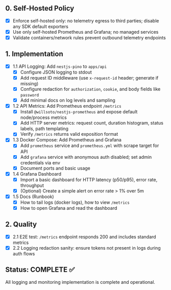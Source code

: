 ## 0. Self-Hosted Policy

- [x] Enforce self-hosted only: no telemetry egress to third parties; disable any SDK default exporters
- [x] Use only self-hosted Prometheus and Grafana; no managed services
- [x] Validate containers/network rules prevent outbound telemetry endpoints

## 1. Implementation

- [x] 1.1 API Logging: Add `nestjs-pino` to `apps/api`
  - [x] Configure JSON logging to stdout
  - [x] Add request ID middleware (use `x-request-id` header; generate if missing)
  - [x] Configure redaction for `authorization`, `cookie`, and body fields like `password`
  - [x] Add minimal docs on log levels and sampling
- [x] 1.2 API Metrics: Add Prometheus endpoint `/metrics`
  - [x] Install `@willsoto/nestjs-prometheus` and expose default node/process metrics
  - [x] Add HTTP server metrics: request count, duration histogram, status labels, path templating
  - [x] Verify `/metrics` returns valid exposition format
- [x] 1.3 Docker Compose: Add Prometheus and Grafana
  - [x] Add `prometheus` service and `prometheus.yml` with scrape target for API
  - [x] Add `grafana` service with anonymous auth disabled; set admin credentials via env
  - [x] Document ports and basic usage
- [x] 1.4 Grafana Dashboard
  - [x] Import a basic dashboard for HTTP latency (p50/p95), error rate, throughput
  - [x] (Optional) Create a simple alert on error rate > 1% over 5m
- [x] 1.5 Docs (Runbook)
  - [x] How to tail logs (docker logs), how to view `/metrics`
  - [x] How to open Grafana and read the dashboard

## 2. Quality

- [x] 2.1 E2E test: `/metrics` endpoint responds 200 and includes standard metrics
- [x] 2.2 Logging redaction sanity: ensure tokens not present in logs during auth flows

## Status: COMPLETE ✅

All logging and monitoring implementation is complete and operational.
